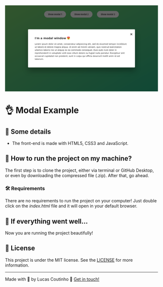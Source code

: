 ![Modal Example](readme-images/cover.png)

# :ok_hand: Modal Example

## :scroll: Some details

- The front-end is made with HTML5, CSS3 and JavaScript.

## :thinking: How to run the project on my machine? 

The first step is to clone the project, either via terminal or GitHub Desktop, or even by downloading the compressed file (.zip). After that, go ahead.

### :hammer_and_wrench: Requirements

There are no requirements to run the project on your computer! Just double click on the *index.html* file and it will open in your default browser.

## :tada: If everything went well...

Now you are running the project beautifully!

## :memo: License

This project is under the MIT license. See the [LICENSE](LICENSE) for more information.

---

Made with :purple_heart: by Lucas Coutinho :wave: [Get in touch!](https://www.linkedin.com/in/lucasmc64/)